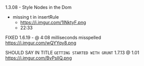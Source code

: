 1.3.08 - Style Nodes in the Dom
* missing t in insertRule
    - https://i.imgur.com/1lNktyF.png
    - 22:33

FIXED
1.6.19 - @ 4:08 milliseconds misspelled
https://i.imgur.com/wQYYqy8.png

SHOULD SAY IN TITLE `GETTING STARTED WITH GRUNT`
1.7.13 @ 1.01
https://i.imgur.com/BvPsIlQ.png




